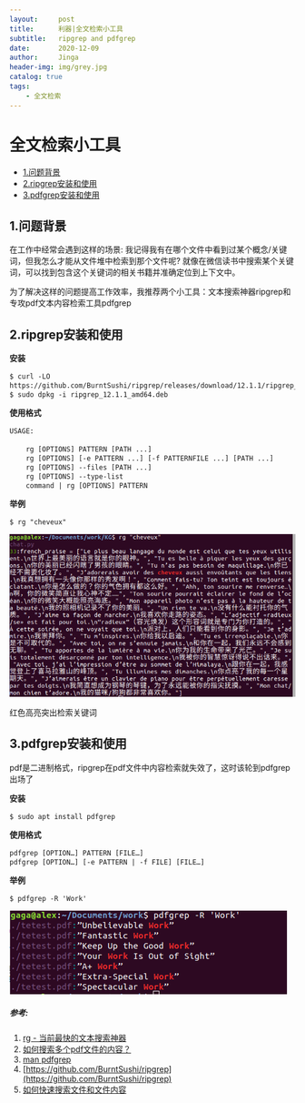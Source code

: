 ```yaml
---
layout:     post
title:      利器|全文检索小工具
subtitle:   ripgrep and pdfgrep 
date:       2020-12-09
author:     Jinga
header-img: img/grey.jpg
catalog: true
tags:
    - 全文检索
---
```


# 全文检索小工具

* [1.问题背景](#1)
* [2.ripgrep安装和使用](#2)
* [3.pdfgrep安装和使用](#3)

<h2 id="1">1.问题背景</h2>

在工作中经常会遇到这样的场景: 我记得我有在哪个文件中看到过某个概念/关键词，但我怎么才能从文件堆中检索到那个文件呢? 就像在微信读书中搜索某个关键词，可以找到包含这个关键词的相关书籍并准确定位到上下文中。  

为了解决这样的问题提高工作效率，我推荐两个小工具：文本搜索神器ripgrep和专攻pdf文本内容检索工具pdfgrep   

<h2 id="2">2.ripgrep安装和使用</h2>  

**安装**

```
$ curl -LO  https://github.com/BurntSushi/ripgrep/releases/download/12.1.1/ripgrep_12.1.1_amd64.deb
$ sudo dpkg -i ripgrep_12.1.1_amd64.deb
``` 

**使用格式**  

```
USAGE:

    rg [OPTIONS] PATTERN [PATH ...]
    rg [OPTIONS] [-e PATTERN ...] [-f PATTERNFILE ...] [PATH ...]
    rg [OPTIONS] --files [PATH ...]
    rg [OPTIONS] --type-list
    command | rg [OPTIONS] PATTERN
```  

**举例**  

```
$ rg "cheveux"
```  
![rg_example.png](/img/20201209rg_example.png)

红色高亮突出检索关键词  

<h2 id="3">3.pdfgrep安装和使用</h2>

pdf是二进制格式，ripgrep在pdf文件中内容检索就失效了，这时该轮到pdfgrep出场了 

**安装**  

```
$ sudo apt install pdfgrep
```

**使用格式**  

```
pdfgrep [OPTION…] PATTERN [FILE…]
pdfgrep [OPTION…] [-e PATTERN | -f FILE] [FILE…]
```  

**举例**  

```
$ pdfgrep -R 'Work'
```  

![pdfgrep_example.png](/img/20201209pdfgrep_example.png)

##### 参考:

1. [rg - 当前最快的文本搜索神器](https://www.jianshu.com/p/859a35141503)
2. [如何搜索多个pdf文件的内容？](https://qastack.cn/programming/4643438/how-to-search-contents-of-multiple-pdf-files)
3. [man pdfgrep](https://pdfgrep.org/doc.html)
4. [https://github.com/BurntSushi/ripgrep](https://github.com/BurntSushi/ripgrep)
5. [如何快速搜索文件和文件内容](https://zhuanlan.zhihu.com/p/159473190)  

